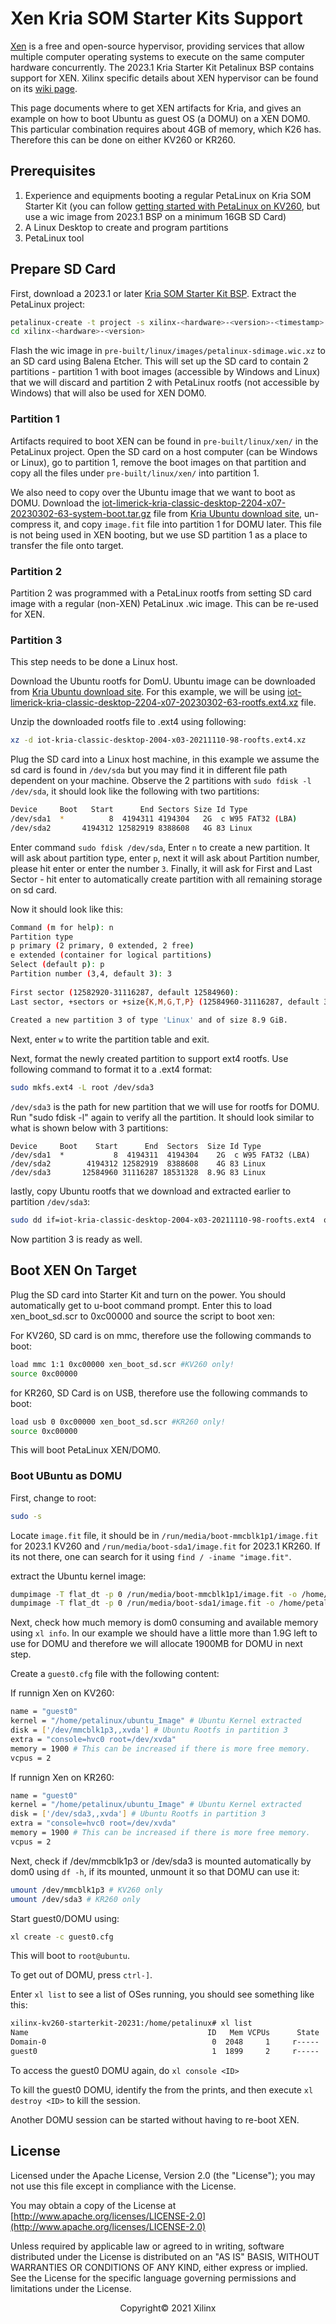 # Xen Kria SOM Starter Kits Support

[Xen](https://xenproject.org/) is a free and open-source hypervisor, providing services that allow multiple computer operating systems to execute on the same computer hardware concurrently. The 2023.1 Kria Starter Kit Petalinux BSP contains support for XEN. Xilinx specific details about XEN hypervisor can be found on its [wiki page](https://xilinx-wiki.atlassian.net/wiki/spaces/A/pages/18842530/XEN+Hypervisor).

This page documents where to get XEN artifacts for Kria, and gives an example on how to boot Ubuntu as guest OS (a DOMU) on a XEN DOM0. This particular combination requires about 4GB of memory, which K26 has. Therefore this can be done on either KV260 or KR260.

## Prerequisites

1. Experience and equipments booting a regular PetaLinux on Kria SOM Starter Kit (you can follow [getting started with PetaLinux on KV260](https://www.xilinx.com/products/som/kria/kv260-vision-starter-kit/kv260-getting-started/setting-up-the-sd-card-image.html), but use a wic image from 2023.1 BSP on a minimum 16GB SD Card)
2. A Linux Desktop to create and program partitions
3. PetaLinux tool

## Prepare SD Card

First, download a 2023.1 or later [Kria SOM Starter Kit BSP](https://xilinx-wiki.atlassian.net/wiki/spaces/A/pages/1641152513/Kria+K26+SOM#PetaLinux-Board-Support-Packages). Extract the PetaLinux project:

```bash
petalinux-create -t project -s xilinx-<hardware>-<version>-<timestamp>.bsp
cd xilinx-<hardware>-<version>
```

Flash the wic image in ```pre-built/linux/images/petalinux-sdimage.wic.xz``` to an SD card using Balena Etcher. This will set up the SD card to contain 2 partitions - partition 1 with boot images (accessible by Windows and Linux) that we will discard and partition 2 with PetaLinux rootfs (not accessible by Windows) that will also be used for XEN DOM0.

### Partition 1

Artifacts required to boot XEN can be found in ```pre-built/linux/xen/``` in the PetaLinux project. Open the SD card on a host computer (can be Windows or Linux), go to partition 1, remove the boot images on that partition and copy all the files under ```pre-built/linux/xen/``` into partition 1.

We also need to copy over the Ubuntu image that we want to boot as DOMU. Download the [iot-limerick-kria-classic-desktop-2204-x07-20230302-63-system-boot.tar.gz](https://people.canonical.com/~platform/images/xilinx/kria-ubuntu-22.04/iot-limerick-kria-classic-desktop-2204-x07-20230302-63-system-boot.tar.gz?_ga=2.93916574.2043050383.1684286640-1062417632.1681766747) file from [Kria Ubuntu download site](https://ubuntu.com/download/amd-xilinx), un-compress it, and copy ```image.fit``` file into partition 1 for DOMU later. This file is not being used in XEN booting, but we use SD partition 1 as a place to transfer the file onto target.

### Partition 2

Partition 2 was programmed with a PetaLinux rootfs from setting SD card image with a regular (non-XEN) PetaLinux .wic image. This can be re-used for XEN.

### Partition 3

This step needs to be done a Linux host.

Download the Ubuntu rootfs for DomU. Ubuntu image can be downloaded from [Kria Ubuntu download site](https://ubuntu.com/download/amd-xilinx). For this example, we will be using [iot-limerick-kria-classic-desktop-2204-x07-20230302-63-rootfs.ext4.xz](https://people.canonical.com/~platform/images/xilinx/kria-ubuntu-22.04/iot-limerick-kria-classic-desktop-2204-x07-20230302-63-rootfs.ext4.xz?_ga=2.22151480.2043050383.1684286640-1062417632.1681766747) file.

Unzip the downloaded rootfs file to .ext4 using following:

```bash
xz -d iot-kria-classic-desktop-2004-x03-20211110-98-roofts.ext4.xz
```

Plug the SD card into a Linux host machine, in this example we assume the sd card is found in ```/dev/sda``` but you may find it in different file path dependent on your machine. Observe the 2 partitions with ```sudo fdisk -l /dev/sda```, it should look like the following with two partitions:

```bash
Device     Boot   Start      End Sectors Size Id Type
/dev/sda1  *          8  4194311 4194304   2G  c W95 FAT32 (LBA)
/dev/sda2       4194312 12582919 8388608   4G 83 Linux
```

Enter command ```sudo fdisk /dev/sda```, Enter ```n``` to create a new partition. It will ask about partition type, enter ```p```, next it will ask about Partition number, please hit enter or enter the number ```3```. Finally, it will ask for First and Last Sector - hit enter to automatically create partition with all remaining storage on sd card.

Now it should look like this:

```bash
Command (m for help): n
Partition type
p primary (2 primary, 0 extended, 2 free)
e extended (container for logical partitions)
Select (default p): p
Partition number (3,4, default 3): 3
 
First sector (12582920-31116287, default 12584960):
Last sector, +sectors or +size{K,M,G,T,P} (12584960-31116287, default 31116287):
 
Created a new partition 3 of type 'Linux' and of size 8.9 GiB.
```

Next, enter ```w``` to write the partition table and exit.

Next, format the newly created partition to support ext4 rootfs. Use following command to format it to a .ext4 format:

```bash
sudo mkfs.ext4 -L root /dev/sda3
```

```/dev/sda3``` is the path for new partition that we will use for rootfs for DOMU. Run "sudo fdisk -l" again to verify all the partition. It should look similar to what is shown below with 3 partitions:

```
Device     Boot    Start      End  Sectors  Size Id Type
/dev/sda1  *           8  4194311  4194304    2G  c W95 FAT32 (LBA)
/dev/sda2        4194312 12582919  8388608    4G 83 Linux
/dev/sda3       12584960 31116287 18531328  8.9G 83 Linux
```

lastly,  copy Ubuntu rootfs that we download and extracted earlier to partition ```/dev/sda3```:

```bash
sudo dd if=iot-kria-classic-desktop-2004-x03-20211110-98-roofts.ext4  of=/dev/sda3
```

Now partition 3 is ready as well.

## Boot XEN On Target

Plug the SD card into Starter Kit and turn on the power. You should automatically get to u-boot command prompt. Enter this to load xen_boot_sd.scr to 0xc00000 and source the script to boot xen:

For KV260, SD card is on mmc, therefore use the following commands to boot:

```bash
load mmc 1:1 0xc00000 xen_boot_sd.scr #KV260 only!
source 0xc00000
```

for KR260, SD Card is on USB, therefore use the following commands to boot:

``` bash
load usb 0 0xc00000 xen_boot_sd.scr #KR260 only!
source 0xc00000
```

This will boot PetaLinux XEN/DOM0.

### Boot UBuntu as DOMU

First, change to root:

```bash
sudo -s
```

Locate ```image.fit``` file, it should be in ```/run/media/boot-mmcblk1p1/image.fit``` for 2023.1 KV260 and ```/run/media/boot-sda1/image.fit``` for 2023.1 KR260. If its not there, one can search for it using ```find / -iname "image.fit"```.

extract the Ubuntu kernel image:

```bash
dumpimage -T flat_dt -p 0 /run/media/boot-mmcblk1p1/image.fit -o /home/petalinux/ubuntu_Image # for KV260
dumpimage -T flat_dt -p 0 /run/media/boot-sda1/image.fit -o /home/petalinux/ubuntu_Image # for KR260
```

Next, check how much memory is dom0 consuming and available memory using ```xl info```. In our example we should have a little more than 1.9G left to use for DOMU and therefore we will allocate 1900MB for DOMU in next step.

Create a ```guest0.cfg``` file with the following content:

If runnign Xen on KV260:

```bash
name = "guest0"
kernel = "/home/petalinux/ubuntu_Image" # Ubuntu Kernel extracted
disk = ['/dev/mmcblk1p3,,xvda'] # Ubuntu Rootfs in partition 3
extra = "console=hvc0 root=/dev/xvda"
memory = 1900 # This can be increased if there is more free memory.
vcpus = 2
```

If runnign Xen on KR260:

```bash
name = "guest0"
kernel = "/home/petalinux/ubuntu_Image" # Ubuntu Kernel extracted
disk = ['/dev/sda3,,xvda'] # Ubuntu Rootfs in partition 3
extra = "console=hvc0 root=/dev/xvda"
memory = 1900 # This can be increased if there is more free memory.
vcpus = 2
```

Next, check if /dev/mmcblk1p3 or /dev/sda3 is mounted automatically by dom0 using ```df -h```, if its mounted, unmount it so that DOMU can use it:

```bash
umount /dev/mmcblk1p3 # KV260 only
umount /dev/sda3 # KR260 only
```

Start guest0/DOMU using:

```bash
xl create -c guest0.cfg
```

This will boot to ```root@ubuntu```.

To get out of DOMU, press ```ctrl-]```.

Enter ```xl list``` to see a list of OSes running, you should see something like this:

``` bash
xilinx-kv260-starterkit-20231:/home/petalinux# xl list
Name                                        ID   Mem VCPUs      State   Time(s)
Domain-0                                     0  2048     1     r-----   17916.8
guest0                                       1  1899     2     r-----   28894.7
```

To access the guest0 DOMU again, do ```xl console <ID>```

To kill the guest0 DOMU, identify the <ID> from the prints, and then execute ```xl destroy <ID>``` to kill the session.

Another DOMU session can be started without having to re-boot XEN.

## License

Licensed under the Apache License, Version 2.0 (the "License"); you may not use this file except in compliance with the License.

You may obtain a copy of the License at
[http://www.apache.org/licenses/LICENSE-2.0](http://www.apache.org/licenses/LICENSE-2.0)

Unless required by applicable law or agreed to in writing, software distributed under the License is distributed on an "AS IS" BASIS, WITHOUT WARRANTIES OR CONDITIONS OF ANY KIND, either express or implied. See the License for the specific language governing permissions and limitations under the License.

<p align="center">Copyright&copy; 2021 Xilinx</p>